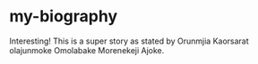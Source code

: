 # my-biography
Interesting!
This is a super story as stated by Orunmjia Kaorsarat olajunmoke Omolabake Morenekeji Ajoke.

